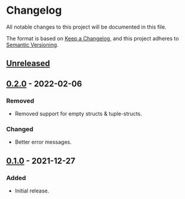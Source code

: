 # Changelog

All notable changes to this project will be documented in this file.

The format is based on [Keep a Changelog](https://keepachangelog.com/en/1.0.0/),
and this project adheres to [Semantic Versioning](https://semver.org/spec/v2.0.0.html).

## [Unreleased]

## [0.2.0] - 2022-02-06

### Removed

- Removed support for empty structs & tuple-structs.

### Changed

- Better error messages.

## [0.1.0] - 2021-12-27

### Added

- Initial release.

[unreleased]: https://github.com/malobre/pg_mapper/compare/v0.2.0...HEAD
[0.2.0]: https://github.com/malobre/pg_mapper/compare/v0.1.0...v0.2.0
[0.1.0]: https://github.com/malobre/pg_mapper/releases/tag/v0.1.0

